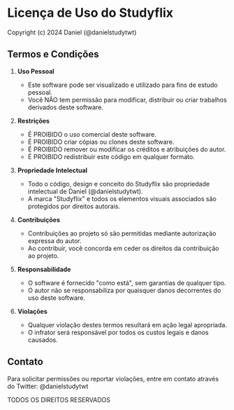 # Licença de Uso do Studyflix

Copyright (c) 2024 Daniel (@danielstudytwt)

## Termos e Condições

1. **Uso Pessoal**
   - Este software pode ser visualizado e utilizado para fins de estudo pessoal.
   - Você NÃO tem permissão para modificar, distribuir ou criar trabalhos derivados deste software.

2. **Restrições**
   - É PROIBIDO o uso comercial deste software.
   - É PROIBIDO criar cópias ou clones deste software.
   - É PROIBIDO remover ou modificar os créditos e atribuições do autor.
   - É PROIBIDO redistribuir este código em qualquer formato.

3. **Propriedade Intelectual**
   - Todo o código, design e conceito do Studyflix são propriedade intelectual de Daniel (@danielstudytwt).
   - A marca "Studyflix" e todos os elementos visuais associados são protegidos por direitos autorais.

4. **Contribuições**
   - Contribuições ao projeto só são permitidas mediante autorização expressa do autor.
   - Ao contribuir, você concorda em ceder os direitos da contribuição ao projeto.

5. **Responsabilidade**
   - O software é fornecido "como está", sem garantias de qualquer tipo.
   - O autor não se responsabiliza por quaisquer danos decorrentes do uso deste software.

6. **Violações**
   - Qualquer violação destes termos resultará em ação legal apropriada.
   - O infrator será responsável por todos os custos legais e danos causados.

## Contato

Para solicitar permissões ou reportar violações, entre em contato através do Twitter: @danielstudytwt

TODOS OS DIREITOS RESERVADOS
